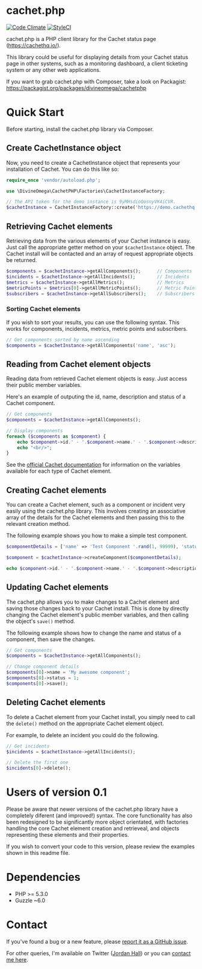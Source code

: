 # cachet.php

[![Code Climate](https://codeclimate.com/github/DivineOmega/cachet.php/badges/gpa.svg)](https://codeclimate.com/github/DivineOmega/cachet.php) 
[![StyleCI](https://styleci.io/repos/35906291/shield)](https://styleci.io/repos/35906291)

cachet.php is a PHP client library for the Cachet status page (https://cachethq.io/).

This library could be useful for displaying details from your Cachet status page in other systems, such as a monitoring dashboard, a client ticketing system or any other web applications.

If you want to grab cachet.php with Composer, take a look on Packagist: https://packagist.org/packages/divineomega/cachetphp

# Quick Start

Before starting, install the cachet.php library via Composer.

## Create CachetInstance object

Now, you need to create a CachetInstance object that represents your installation of Cachet. You can do this like so:

```php
require_once 'vendor/autoload.php';

use \DivineOmega\CachetPHP\Factories\CachetInstanceFactory;

// The API token for the demo instance is 9yMHsdioQosnyVK4iCVR.
$cachetInstance = CachetInstanceFactory::create('https://demo.cachethq.io/api/v1/', '9yMHsdioQosnyVK4iCVR');
```

## Retrieving Cachet elements

Retrieving data from the various elements of your Cachet instance is easy. Just call the appropriate getter method on your ```$cachetInstance``` object. The Cachet install will be contacted and an array of request appropriate objects be returned.

```php
$components = $cachetInstance->getAllComponents();      // Components
$incidents = $cachetInstance->getAllIncidents();        // Incidents
$metrics = $cachetInstance->getAllMetrics();            // Metrics
$metricPoints = $metrics[0]->getAllMetricPoints();      // Metric Points
$subscribers = $cachetInstance->getAllSubscribers();    // Subscribers
```

### Sorting Cachet elements

If you wish to sort your results, you can use the following syntax. This works for components, incidents, metrics, metric points and subscribers.

```php
// Get components sorted by name ascending
$components = $cachetInstance->getAllComponents('name', 'asc');
```

## Reading from Cachet element objects

Reading data from retrieved Cachet element objects is easy. Just access their public member variables.

Here's an example of outputing the id, name, description and status of a Cachet component.

```php
// Get components
$components = $cachetInstance->getAllComponents();

// Display components
foreach ($components as $component) {
    echo $component->id.' - '.$component->name.' - '.$component->description.' - '.$component->status;
    echo "<br/>";
}
```

See the [official Cachet documentation](https://docs.cachethq.io/docs) for information on the variables available for each type of Cachet element.

## Creating Cachet elements

You can create a Cachet element, such as a component or incident very easily using the cachet.php library. This involves creating an associative array of the details for the Cachet elements and then passing this to the relevant creation method.

The following example shows you how to make a simple test component.

```php
$componentDetails = ['name' => 'Test Component '.rand(1, 99999), 'status' => 1];

$component = $cachetInstance->createComponent($componentDetails);

echo $component->id.' - '.$component->name.' - '.$component->description.' - '.$component->status;
```

## Updating Cachet elements

The cachet.php allows you to make changes to a Cachet element and saving those changes back to your Cachet install. This is done by directly changing the Cachet element's public member variables, and then calling the object's `save()` method.

The following example shows how to change the name and status of a component, then save the changes.

```php
// Get components
$components = $cachetInstance->getAllComponents();

// Change component details
$components[0]->name = 'My awesome component';
$components[0]->status = 1;
$components[0]->save();
```

## Deleting Cachet elements

To delete a Cachet element from your Cachet install, you simply need to call the `delete()` method on the appropriate Cachet element object.

For example, to delete an incident you could do the following.

```php
// Get incidents
$incidents = $cachetInstance->getAllIncidents();

// Delete the first one
$incidents[0]->delete();
```

# Users of version 0.1

Please be aware that newer versions of the cachet.php library have a completely diferent (and improved!) syntax. The core functionality has also been redesigned to be significantly more object orientated, with factories handling the core Cachet element creation and retrieveal, and objects representing these elements and their properties.

If you wish to convert your code to this version, please review the examples shown in this readme file.

# Dependencies

* PHP >= 5.3.0
* Guzzle ~6.0

# Contact

If you've found a bug or a new feature, please [report it as a GitHub issue](https://github.com/DivineOmega/cachet.php/issues).

For other queries, I'm available on Twitter ([Jordan Hall](https://twitter.com/divineomega)) or you can [contact me here](http://jordanhall.co.uk/about-jordan-hall/contact/).
